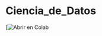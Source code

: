 # Ciencia_de_Datos
[![Abrir en Colab](https://colab.research.google.com/github/Alejandrapaezm/Ciencia_de_Datos/blob/main/Tareas/Tarea%202.ipynb)

